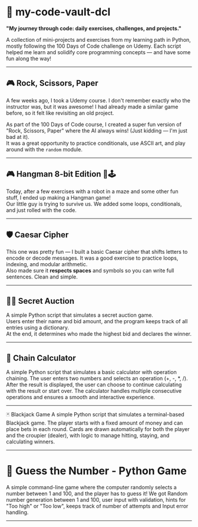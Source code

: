 # 📁 my-code-vault-dcl

**"My journey through code: daily exercises, challenges, and projects."**

A collection of mini-projects and exercises from my learning path in Python, mostly following the 100 Days of Code challenge on Udemy. Each script helped me learn and solidify core programming concepts — and have some fun along the way!

---

## 🎮 Rock, Scissors, Paper 

A few weeks ago, I took a Udemy course. I don't remember exactly who the instructor was, but it was awesome! I had already made a similar game before, so it felt like revisiting an old project.

As part of the 100 Days of Code course, I created a super fun version of "Rock, Scissors, Paper" where the AI always wins! (Just kidding — I'm just bad at it).  
It was a great opportunity to practice conditionals, use ASCII art, and play around with the `random` module.

---

## 🎮 Hangman 8-bit Edition 🧱🕹️ 

Today, after a few exercises with a robot in a maze and some other fun stuff, I ended up making a Hangman game!  
Our little guy is trying to survive us. We added some loops, conditionals, and just rolled with the code.

---

## 🛡️ Caesar Cipher 

This one was pretty fun — I built a basic Caesar cipher that shifts letters to encode or decode messages. It was a good exercise to practice loops, indexing, and modular arithmetic.  
Also made sure it **respects spaces** and symbols so you can write full sentences. Clean and simple.

---

## 🕵️‍♂️ Secret Auction 

A simple Python script that simulates a secret auction game.  
Users enter their name and bid amount, and the program keeps track of all entries using a dictionary.  
At the end, it determines who made the highest bid and declares the winner.

---

## 🧮 Chain Calculator

A simple Python script that simulates a basic calculator with operation chaining.
The user enters two numbers and selects an operation (+, -, *, /).
After the result is displayed, the user can choose to continue calculating with the result or start over.
The calculator handles multiple consecutive operations and ensures a smooth and interactive experience.

---

🃏 Blackjack Game
A simple Python script that simulates a terminal-based Blackjack game. The player starts with a fixed amount of money and can place bets in each round. Cards are drawn automatically for both the player and the croupier (dealer), with logic to manage hitting, staying, and calculating winners.

---

# 🎲 Guess the Number - Python Game

A simple command-line game where the computer randomly selects a number between 1 and 100, and the player has to guess it!
We got Random number generation between 1 and 100, user input with validation, hints for "Too high" or "Too low", keeps track of number of attempts and Input error handling.

---
